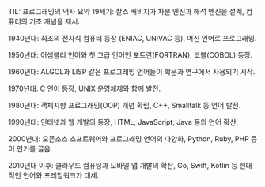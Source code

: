 TIL: 프로그래밍의 역사 요약
19세기: 찰스 배비지가 차분 엔진과 해석 엔진을 설계, 컴퓨터의 기초 개념을 제시.

1940년대: 최초의 전자식 컴퓨터 등장 (ENIAC, UNIVAC 등), 머신 언어로 프로그래밍.

1950년대: 어셈블리 언어와 첫 고급 언어인 포트란(FORTRAN), 코볼(COBOL) 등장.

1960년대: ALGOL과 LISP 같은 프로그래밍 언어들이 학문과 연구에서 사용되기 시작.

1970년대: C 언어 등장, UNIX 운영체제와 함께 발전.

1980년대: 객체지향 프로그래밍(OOP) 개념 확립, C++, Smalltalk 등 언어 발전.

1990년대: 인터넷과 웹 개발의 등장, HTML, JavaScript, Java 등의 언어 확산.

2000년대: 오픈소스 소프트웨어와 프로그래밍 언어의 다양화, Python, Ruby, PHP 등이 인기를 끌음.

2010년대 이후: 클라우드 컴퓨팅과 모바일 앱 개발의 확산, Go, Swift, Kotlin 등 현대적인 언어와 프레임워크가 대세.